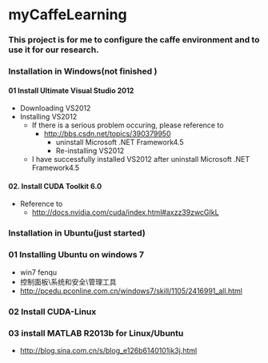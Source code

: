 myCaffeLearning
===============

### This project is for me to configure the caffe environment and to use it for our research.

### Installation in Windows(not finished )

#### 01 Install Ultimate Visual Studio 2012
* Downloading VS2012
* Installing VS2012
  * If there is a serious problem occuring, please reference to 
    * http://bbs.csdn.net/topics/390379950
       * uninstall Microsoft .NET Framework4.5
       * Re-installing VS2012
  * I have successfully installed VS2012 after uninstall Microsoft .NET Framework4.5
  
#### 02. Install CUDA Toolkit 6.0
* Reference to 
   *  http://docs.nvidia.com/cuda/index.html#axzz39zwcGIkL

### Installation in Ubuntu(just started)
### 01 Installing Ubuntu on windows 7
* win7 fenqu
 * 控制面板\系统和安全\管理工具 
 * http://pcedu.pconline.com.cn/windows7/skill/1105/2416991_all.html 
### 02 Install CUDA-Linux
### 03 install MATLAB R2013b for Linux/Ubuntu
* http://blog.sina.com.cn/s/blog_e126b6140101jk3j.html


